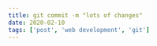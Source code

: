 ```yaml
---
title: git commit -m "lots of changes"
date: 2020-02-10
tags: ['post', 'web development', 'git']
---
```


